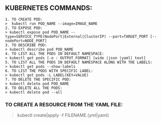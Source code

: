## KUBERNETES COMMANDS:

	1. TO CREATE POD:
	>  kubectl run POD_NAME --image=IMAGE_NAME
	2. TO EXPOSE POD:
	> kubectl expose pod POD_NAME --type=SERVICE_TYPE(NodePort|External|ClusterIP) --port=TARGET_PORT [--nodePort=NODE_PORT]
	3. TO DESCRIBE POD:
	> kubectl describe pod POD_NAME 
	4. TO LIST ALL THE PODS IN DEFAULT NAMESPACE:
	> kubectl get pods [-o : OUTPUT_FORMAT] [wide |json |yaml| text]
	5. TO LIST ALL THE PODS IN DEFAULT NAMESPACE ALONG WITH THE LABELS:
	> kubectl get pods --show-labels
	6. TO LIST THE PODS WITH SPECIFIC LABEL:
	> kubectl get pods -L LABEL(KEY=VALUE)
	7. TO DELETE THE SPECIFIC POD:
	> kubectl delete pod POD_NAME
	8. TO DELETE ALL THE PODS:
	> kubectl delete pod --all
        
	






### TO CREATE A RESOURCE FROM THE YAML FILE:
> kubectl create|apply  -f FILENAME.(yml|yaml)


	
